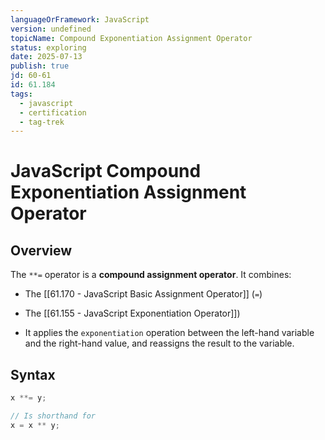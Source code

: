 ```yaml
---
languageOrFramework: JavaScript
version: undefined
topicName: Compound Exponentiation Assignment Operator
status: exploring
date: 2025-07-13
publish: true
jd: 60-61
id: 61.184
tags:
  - javascript
  - certification
  - tag-trek
---
```

# JavaScript Compound Exponentiation Assignment Operator

## Overview
The `**=` operator is a **compound assignment operator**. It combines:
- The [[61.170 - JavaScript Basic Assignment Operator]] (`=`)
- The [[61.155 - JavaScript Exponentiation Operator]])

- It applies the `exponentiation` operation between the left-hand variable and the right-hand value, and reassigns the result to the variable.

## Syntax
```javascript
x **= y;

// Is shorthand for
x = x ** y;
